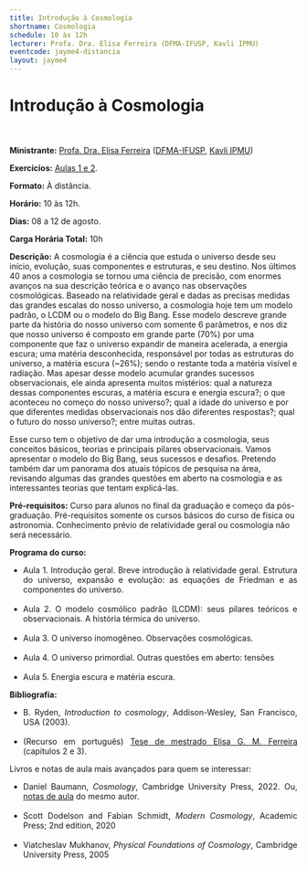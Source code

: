 ```yaml
---
title: Introdução à Cosmologia
shortname: Cosmologia
schedule: 10 às 12h
lecturer: Profa. Dra. Elisa Ferreira (DFMA-IFUSP, Kavli IPMU)
eventcode: jayme4-distancia
layout: jayme4
---
```

# Introdução à Cosmologia <br><br>

**Ministrante:** [Profa. Dra. Elisa Ferreira](https://www.elisagmferreira.com/) ([DFMA-IFUSP](http://portal.if.usp.br/fma/pt-br/in%C3%ADcio-departamento-de-f%C3%ADsica-matem%C3%A1tica), [Kavli IPMU](https://kavlifoundation.org/institutes/kavli-institute-for-the-physics-and-mathematics-of-the-universe))

**Exercícios:** [Aulas 1 e 2](https://lambdadps.github.io/jayme/2022/pdf/IV_Jayme-Tiomno____Exercicios___Aula_1.pdf).

**Formato:** À distância.

**Horário:** 10 às 12h.

**Dias:** 08 a 12 de agosto.

**Carga Horária Total:** 10h

**Descrição:** A cosmologia é a ciência que estuda o universo desde seu início, evolução, suas
componentes e estruturas, e seu destino. Nos últimos 40 anos a cosmologia se tornou uma
ciência de precisão, com enormes avanços na sua descrição teórica e o avanço nas
observações cosmológicas. Baseado na relatividade geral e dadas as precisas medidas das
grandes escalas do nosso universo, a cosmologia hoje tem um modelo padrão, o LCDM ou o
modelo do Big Bang. Esse modelo descreve grande parte da história do nosso universo com
somente 6 parâmetros, e nos diz que nosso universo é composto em grande parte (70%) por
uma componente que faz o universo expandir de maneira acelerada, a energia escura; uma
matéria desconhecida, responsável por todas as estruturas do universo, a matéria escura
(~26%); sendo o restante toda a matéria visível e radiação. Mas apesar desse modelo
acumular grandes sucessos observacionais, ele ainda apresenta muitos mistérios: qual a
natureza dessas componentes escuras, a matéria escura e energia escura?; o que aconteceu
no começo do nosso universo?; qual a idade do universo e por que diferentes medidas
observacionais nos dão diferentes respostas?; qual o futuro do nosso universo?; entre muitas
outras.

Esse curso tem o objetivo de dar uma introdução a cosmologia, seus conceitos básicos, teorias
e principais pilares observacionais. Vamos apresentar o modelo do Big Bang, seus sucessos e
desafios. Pretendo também dar um panorama dos atuais tópicos de pesquisa na área,
revisando algumas das grandes questões em aberto na cosmologia e as interessantes teorias
que tentam explicá-las.

**Pré-requisitos:** Curso para alunos no final da graduação e começo da pós-graduação. Pré-requisitos somente os cursos básicos do curso de física ou astronomia. Conhecimento prévio de relatividade geral ou cosmologia não será necessário.

**Programa do curso:** 

<div style="text-align: justify">
 <ul>
  <li>Aula 1. Introdução geral. Breve introdução à relatividade geral. Estrutura do universo, expansão
e evolução: as equações de Friedman e as componentes do universo.</li> <br>
  <li>Aula 2. O modelo cosmólico padrão (LCDM): seus pilares teóricos e observacionais. A história
térmica do universo.</li> <br>
  <li>Aula 3. O universo inomogêneo. Observações cosmológicas. </li> <br>
  <li>Aula 4. O universo primordial. Outras questões em aberto: tensões </li> <br>
  <li>Aula 5. Energia escura e matéria escura. </li>
 </ul>
</div>

**Bibliografia:**

<div style="text-align: justify">
 <ul>
  <li> B. Ryden, <i>Introduction to cosmology</i>, Addison-Wesley, San Francisco, USA (2003). </li> <br>
   <li>(Recurso em português) <a href="https://teses.usp.br/teses/disponiveis/43/43134/tde-10012010-215917/publico/Dissertacao_Elisa_Ferreira.pdf">Tese de mestrado Elisa G. M. Ferreira</a> (capítulos 2 e 3).</li>
 </ul>
</div>

Livros e notas de aula mais avançados para quem se interessar:

<div style="text-align: justify">
 <ul>
  <li> Daniel Baumann, <i>Cosmology</i>, Cambridge University Press, 2022. 
    Ou, <a href="http://cosmology.amsterdam/education/cosmology/">notas de aula</a> do mesmo autor.</li> <br>
  <li>Scott Dodelson and Fabian Schmidt, <i>Modern Cosmology</i>, Academic Press; 2nd
edition, 2020</li> <br>
   <li>Viatcheslav Mukhanov, <i>Physical Foundations of Cosmology</i>, Cambridge University Press, 2005</li>
 </ul>
</div>
